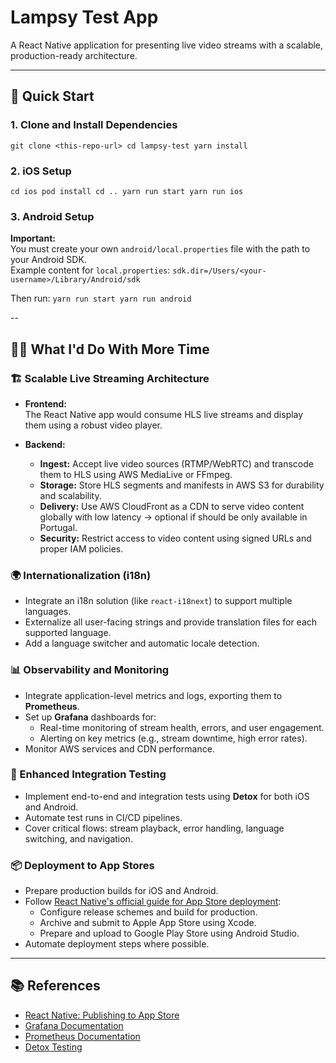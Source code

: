 # Lampsy Test App

A React Native application for presenting live video streams with a scalable, production-ready architecture.

---

## 🚀 Quick Start

### 1. Clone and Install Dependencies

`git clone <this-repo-url>
cd lampsy-test
yarn install`

### 2. iOS Setup
`cd ios
pod install
cd ..
yarn run start
yarn run ios`

### 3. Android Setup

**Important:**  
You must create your own `android/local.properties` file with the path to your Android SDK.  
Example content for `local.properties`:
`sdk.dir=/Users/<your-username>/Library/Android/sdk`

Then run:
`yarn run start
yarn run android`

--
## 🧑‍💻 What I'd Do With More Time

### 🏗️ Scalable Live Streaming Architecture

- **Frontend:**  
  The React Native app would consume HLS live streams and display them using a robust video player.

- **Backend:**
  - **Ingest:** Accept live video sources (RTMP/WebRTC) and transcode them to HLS using AWS MediaLive or FFmpeg.
  - **Storage:** Store HLS segments and manifests in AWS S3 for durability and scalability.
  - **Delivery:** Use AWS CloudFront as a CDN to serve video content globally with low latency -> optional if should be only available in Portugal. 
  - **Security:** Restrict access to video content using signed URLs and proper IAM policies.

### 🌍 Internationalization (i18n)

- Integrate an i18n solution (like `react-i18next`) to support multiple languages.
- Externalize all user-facing strings and provide translation files for each supported language.
- Add a language switcher and automatic locale detection.

### 📊 Observability and Monitoring

- Integrate application-level metrics and logs, exporting them to **Prometheus**.
- Set up **Grafana** dashboards for:
  - Real-time monitoring of stream health, errors, and user engagement.
  - Alerting on key metrics (e.g., stream downtime, high error rates).
- Monitor AWS services and CDN performance.

### 🧪 Enhanced Integration Testing

- Implement end-to-end and integration tests using **Detox** for both iOS and Android.
- Automate test runs in CI/CD pipelines.
- Cover critical flows: stream playback, error handling, language switching, and navigation.

### 📦 Deployment to App Stores

- Prepare production builds for iOS and Android.
- Follow [React Native's official guide for App Store deployment][1]:
  - Configure release schemes and build for production.
  - Archive and submit to Apple App Store using Xcode.
  - Prepare and upload to Google Play Store using Android Studio.
- Automate deployment steps where possible.

---

## 📚 References

- [React Native: Publishing to App Store][1]
- [Grafana Documentation](https://grafana.com/docs/)
- [Prometheus Documentation](https://prometheus.io/docs/)
- [Detox Testing](https://wix.github.io/Detox/docs/introduction/getting-started/)

[1]: https://reactnative.dev/docs/publishing-to-app-store
